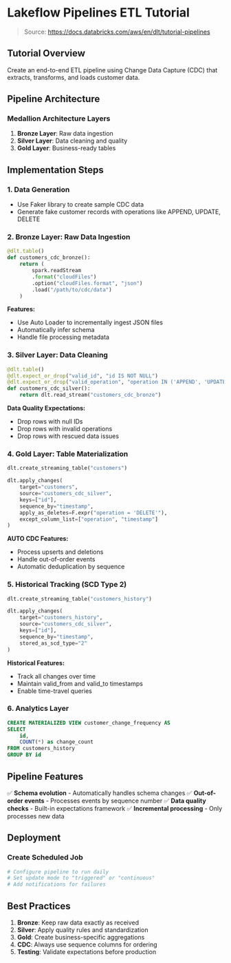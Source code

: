 # Lakeflow Pipelines ETL Tutorial

> Source: https://docs.databricks.com/aws/en/dlt/tutorial-pipelines

## Tutorial Overview

Create an end-to-end ETL pipeline using Change Data Capture (CDC) that extracts, transforms, and loads customer data.

## Pipeline Architecture

### Medallion Architecture Layers

1. **Bronze Layer**: Raw data ingestion
2. **Silver Layer**: Data cleaning and quality
3. **Gold Layer**: Business-ready tables

## Implementation Steps

### 1. Data Generation
- Use Faker library to create sample CDC data
- Generate fake customer records with operations like APPEND, UPDATE, DELETE

### 2. Bronze Layer: Raw Data Ingestion

```python
@dlt.table()
def customers_cdc_bronze():
    return (
        spark.readStream
        .format("cloudFiles")
        .option("cloudFiles.format", "json")
        .load("/path/to/cdc/data")
    )
```

**Features:**
- Use Auto Loader to incrementally ingest JSON files
- Automatically infer schema
- Handle file processing metadata

### 3. Silver Layer: Data Cleaning

```python
@dlt.table()
@dlt.expect_or_drop("valid_id", "id IS NOT NULL")
@dlt.expect_or_drop("valid_operation", "operation IN ('APPEND', 'UPDATE', 'DELETE')")
def customers_cdc_silver():
    return dlt.read_stream("customers_cdc_bronze")
```

**Data Quality Expectations:**
- Drop rows with null IDs
- Drop rows with invalid operations
- Drop rows with rescued data issues

### 4. Gold Layer: Table Materialization

```python
dlt.create_streaming_table("customers")

dlt.apply_changes(
    target="customers",
    source="customers_cdc_silver",
    keys=["id"],
    sequence_by="timestamp",
    apply_as_deletes=F.expr("operation = 'DELETE'"),
    except_column_list=["operation", "timestamp"]
)
```

**AUTO CDC Features:**
- Process upserts and deletions
- Handle out-of-order events
- Automatic deduplication by sequence

### 5. Historical Tracking (SCD Type 2)

```python
dlt.create_streaming_table("customers_history")

dlt.apply_changes(
    target="customers_history",
    source="customers_cdc_silver",
    keys=["id"],
    sequence_by="timestamp",
    stored_as_scd_type="2"
)
```

**Historical Features:**
- Track all changes over time
- Maintain valid_from and valid_to timestamps
- Enable time-travel queries

### 6. Analytics Layer

```sql
CREATE MATERIALIZED VIEW customer_change_frequency AS
SELECT
    id,
    COUNT(*) as change_count
FROM customers_history
GROUP BY id
```

## Pipeline Features

✅ **Schema evolution** - Automatically handles schema changes
✅ **Out-of-order events** - Processes events by sequence number
✅ **Data quality checks** - Built-in expectations framework
✅ **Incremental processing** - Only processes new data

## Deployment

### Create Scheduled Job

```python
# Configure pipeline to run daily
# Set update mode to "triggered" or "continuous"
# Add notifications for failures
```

## Best Practices

1. **Bronze**: Keep raw data exactly as received
2. **Silver**: Apply quality rules and standardization
3. **Gold**: Create business-specific aggregations
4. **CDC**: Always use sequence columns for ordering
5. **Testing**: Validate expectations before production
